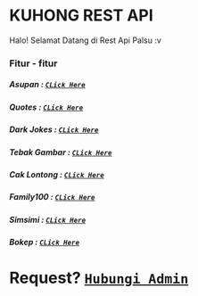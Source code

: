 # KUHONG REST API
Halo! Selamat Datang di
Rest Api Palsu :v

### Fitur - fitur

##### Asupan : [`CLick Here`](https://raw.githubusercontent.com/RC047/kuhong-api/main/asupan.js)
##### Quotes : [`CLick Here`](https://raw.githubusercontent.com/RC047/kuhong-api/main/quotes.js)
##### Dark Jokes : [`CLick Here`](https://raw.githubusercontent.com/RC047/kuhong-api/main/darkjokes.js)
##### Tebak Gambar : [`CLick Here`](https://raw.githubusercontent.com/RC047/kuhong-api/main/tebakgambar.js)
##### Cak Lontong : [`CLick Here`](https://raw.githubusercontent.com/RC047/kuhong-api/main/caklontong.js)
##### Family100 : [`CLick Here`](https://raw.githubusercontent.com/RC047/kuhong-api/main/family100.js)
##### Simsimi : [`CLick Here`](https://raw.githubusercontent.com/RC047/kuhong-api/main/simsimi.js)
##### Bokep : [`CLick Here`](https://raw.githubusercontent.com/RC047/kuhong-api/main/bokep.js)

# Request? [`Hubungi Admin`](https://wa.me/62895337278647)
